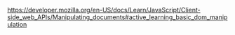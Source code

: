 https://developer.mozilla.org/en-US/docs/Learn/JavaScript/Client-side_web_APIs/Manipulating_documents#active_learning_basic_dom_manipulation
